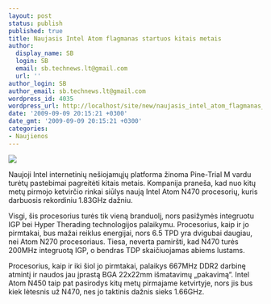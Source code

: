 ```yaml
---
layout: post
status: publish
published: true
title: Naujasis Intel Atom flagmanas startuos kitais metais
author:
  display_name: SB
  login: SB
  email: sb.technews.lt@gmail.com
  url: ''
author_login: SB
author_email: sb.technews.lt@gmail.com
wordpress_id: 4035
wordpress_url: http://localhost/site/new/naujasis_intel_atom_flagmanas_startuos_kitais_metais/
date: '2009-09-09 20:15:21 +0300'
date_gmt: '2009-09-09 20:15:21 +0300'
categories:
- Naujienos
---
```

<div class="imgright"><img src="http://t3.gstatic.com/images?q=tbn:HJcbXnwweqoAUM:http://www.gayakuman.com/uploads/2009/07/intel-atom-logo.jpg"  /></div>
<p>Naujoji Intel internetinių nešiojamųjų platforma žinoma Pine-Trial M vardu turėtų pastebimai pagreitėti kitais metais. Kompanija praneša, kad nuo kitų metų pirmojo ketvirčio rinkai siūlys naują Intel Atom N470 procesorių, kuris darbuosis rekordiniu 1.83GHz dažniu.</p>
<p>Visgi, šis procesorius turės tik vieną branduolį, nors pasižymės integruotu IGP bei Hyper Therading technologijos palaikymu. Procesorius, kaip ir jo pirmtakai, bus mažai reiklus energijai, nors 6.5 TPD yra dvigubai daugiau, nei Atom N270 procesoriaus. Tiesa, neverta pamiršti, kad N470 turės 200MHz integruotą IGP, o bendras TDP skaičiuojamas abiems lustams. </p>
<p>Procesorius, kaip ir iki šiol jo pirmtakai, palaikys 667MHz DDR2 darbinę atmintį ir naudos jau įprastą BGA 22x22mm išmatavimų „pakavimą“. Intel Atom N450 taip pat pasirodys kitų metų pirmajame ketvirtyje, nors jis bus kiek lėtesnis už N470, nes jo taktinis dažnis sieks 1.66GHz.<br /></p>
